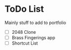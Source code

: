 # ToDo List

Mainly stuff to add to portfolio

- [ ] 2048 Clone
- [ ] Brass Fingerings app
- [ ] Shortcut List
